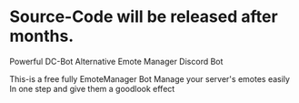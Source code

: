 # Source-Code will be released after months.
Powerful DC-Bot Alternative Emote Manager Discord Bot

This-is a free fully EmoteManager Bot
Manage your server's emotes easily In one step and give them a goodlook effect
